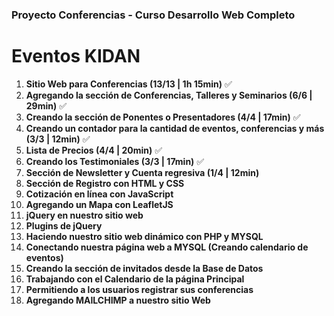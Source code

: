 ### Proyecto Conferencias -  Curso Desarrollo Web Completo

# Eventos KIDAN

1. **Sitio Web para Conferencias (13/13 | 1h 15min)** :white_check_mark:
1. **Agregando la sección de Conferencias, Talleres y Seminarios (6/6 | 29min)** :white_check_mark:
1. **Creando la sección de Ponentes o Presentadores (4/4 | 17min)** :white_check_mark:
1. **Creando un contador para la cantidad de eventos, conferencias y más (3/3 | 12min)** :white_check_mark:
1. **Lista de Precios (4/4 | 20min)** :white_check_mark:
1. **Creando los Testimoniales (3/3 | 17min)** :white_check_mark:
1. **Sección de Newsletter y Cuenta regresiva (1/4 | 12min)**
1. **Sección de Registro con HTML y CSS**
1. **Cotización en línea con JavaScript**
1. **Agregando un Mapa con LeafletJS**
1. **jQuery en nuestro sitio web**
1. **Plugins de jQuery**
1. **Haciendo nuestro sitio web dinámico con PHP y MYSQL**
1. **Conectando nuestra página web a MYSQL (Creando calendario de eventos)**
 1. **Creando la sección de invitados desde la Base de Datos**
1.  **Trabajando con el Calendario de la página Principal**
1. **Permitiendo a los usuarios registrar sus conferencias**
1.  **Agregando MAILCHIMP a nuestro sitio Web**

